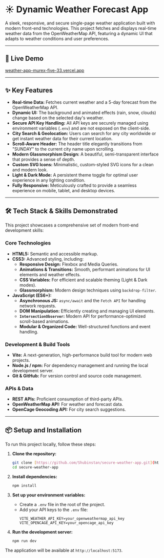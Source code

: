# ☀️ Dynamic Weather Forecast App

A sleek, responsive, and secure single-page weather application built with modern front-end technologies. This project fetches and displays real-time weather data from the OpenWeatherMap API, featuring a dynamic UI that adapts to weather conditions and user preferences.

---

## 🚀 Live Demo

[weather-app-murex-five-33.vercel.app](https://weather-app-murex-five-33.vercel.app/)

---

## ✨ Key Features

-   **Real-time Data:** Fetches current weather and a 5-day forecast from the OpenWeatherMap API.
-   **Dynamic UI:** The background and animated effects (rain, snow, clouds) change based on the selected day's weather.
-   **Secure API Key Handling:** All API keys are securely managed using environment variables (`.env`) and are not exposed on the client-side.
-   **City Search & Geolocation:** Users can search for any city worldwide or get instant weather data for their current location.
-   **Scroll-Aware Header:** The header title elegantly transitions from "SUNDAY" to the current city name upon scrolling.
-   **Modern Glassmorphism Design:** A beautiful, semi-transparent interface that provides a sense of depth.
-   **Custom SVG Icons:** Minimalistic, custom-styled SVG icons for a clean and modern look.
-   **Light & Dark Mode:** A persistent theme toggle for optimal user experience in any lighting condition.
-   **Fully Responsive:** Meticulously crafted to provide a seamless experience on mobile, tablet, and desktop devices.

---

## 🛠️ Tech Stack & Skills Demonstrated

This project showcases a comprehensive set of modern front-end development skills:

### Core Technologies

-   **HTML5:** Semantic and accessible markup.
-   **CSS3:** Advanced styling, including:
    -   **Responsive Design:** Flexbox and Media Queries.
    -   **Animations & Transitions:** Smooth, performant animations for UI elements and weather effects.
    -   **CSS Variables:** For efficient and scalable theming (Light & Dark modes).
    -   **Glassmorphism:** Modern design techniques using `backdrop-filter`.
-   **JavaScript (ES6+):**
    -   **Asynchronous JS:** `async/await` and the `Fetch API` for handling network requests.
    -   **DOM Manipulation:** Efficiently creating and managing UI elements.
    -   **`IntersectionObserver`:** Modern API for performance-optimized scroll-based animations.
    -   **Modular & Organized Code:** Well-structured functions and event handling.

### Development & Build Tools

-   **Vite:** A next-generation, high-performance build tool for modern web projects.
-   **Node.js / npm:** For dependency management and running the local development server.
-   **Git & GitHub:** For version control and source code management.

### APIs & Data

-   **REST APIs:** Proficient consumption of third-party APIs.
-   **OpenWeatherMap API:** For weather and forecast data.
-   **OpenCage Geocoding API:** For city search suggestions.

---

## 📦 Setup and Installation

To run this project locally, follow these steps:

1.  **Clone the repository:**
    ```bash
    git clone [https://github.com/Shubinstan/secure-weather-app.git](https://github.com/Shubinstan/secure-weather-app.git)
    cd secure-weather-app
    ```

2.  **Install dependencies:**
    ```bash
    npm install
    ```

3.  **Set up your environment variables:**
    -   Create a `.env` file in the root of the project.
    -   Add your API keys to the `.env` file:
        ```
        VITE_WEATHER_API_KEY=your_openweathermap_api_key
        VITE_OPENCAGE_API_KEY=your_opencage_api_key
        ```

4.  **Run the development server:**
    ```bash
    npm run dev
    ```

The application will be available at `http://localhost:5173`.
